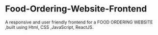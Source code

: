 # Food-Ordering-Website-Frontend
A responsive and user friendly frontend for a FOOD ORDERING WEBSITE ,built using Html, CSS ,JavaScript, ReactJS.
